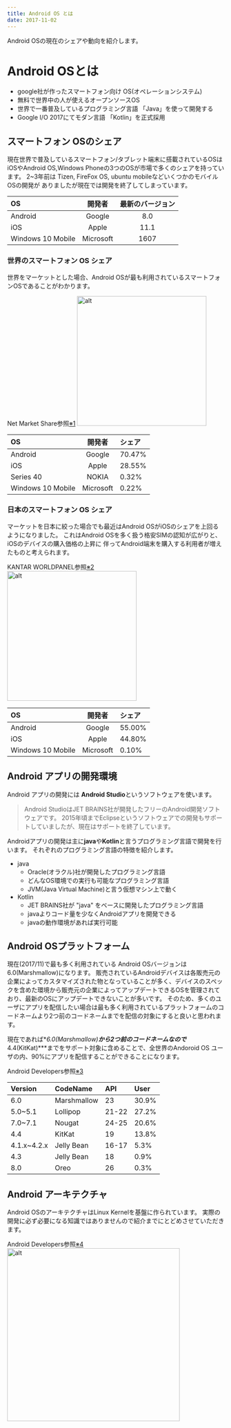 ```yaml
---
title: Android OS とは
date: 2017-11-02
---
```

Android OSの現在のシェアや動向を紹介します。

<!-- toc -->

# Android OSとは

* google社が作ったスマートフォン向け OS(オペレーションシステム)
* 無料で世界中の人が使えるオープンソースOS
* 世界で一番普及しているプログラミング言語 「Java」を使って開発する
* Google I/O 2017にてモダン言語 「Kotlin」を正式採用

## スマートフォン OSのシェア

現在世界で普及しているスマートフォン/タブレット端末に搭載されているOSは
iOSやAndroid OS,Windows Phoneの3つのOSが市場で多くのシェアを持っています。
2~3年前は Tizen, FireFox OS, ubuntu mobileなどいくつかのモバイルOSの開発が
ありましたが現在では開発を終了してしまっています。

|OS               |開発者       |最新のバージョン|
|:----------------|:----------:|:------------:|
|Android          |Google      |8.0           |
|iOS              |Apple       |11.1          |
|Windows 10 Mobile|Microsoft   |1607          |


### 世界のスマートフォン OS シェア
世界をマーケットとした場合、Android OSが最も利用されているスマートフォンOSであることがわかります。

Net Market Share参照[※1]
<img src="WorldShare.png" alt="alt" title="Mobile Share in World" width="300">

|OS               |開発者       |シェア         |
|:----------------|:----------:|:-------------|
|Android          |Google      |70.47%        |
|iOS              |Apple       |28.55%        |
|Series 40        |NOKIA       |0.32%         |
|Windows 10 Mobile|Microsoft   |0.22%         |

### 日本のスマートフォン OS シェア
マーケットを日本に絞った場合でも最近はAndroid OSがiOSのシェアを上回るようになりました。
これはAndroid OSを多く扱う格安SIMの認知が広がりと、iOSのデバイスの購入価格の上昇に
伴ってAndroid端末を購入する利用者が増えたものと考えられます。

KANTAR WORLDPANEL参照[※2]
<img src="JapanShare.png" alt="alt" title="Mobile Share in Japan" width="300">

|OS               |開発者       |シェア         |
|:----------------|:----------:|:-------------|
|Android          |Google      |55.00%        |
|iOS              |Apple       |44.80%        |
|Windows 10 Mobile|Microsoft   |0.10%         |

## Android アプリの開発環境

Android アプリの開発には **Android Studio**というソフトウェアを使います。
> Android StudioはJET BRAINS社が開発したフリーのAndroid開発ソフトウェアです。
> 2015年頃までEclipseというソフトウェアでの開発もサポートしていましたが、現在はサポートを終了しています。

Androidアプリの開発は主に**java**や**Kotlin**と言うプログラミング言語で開発を行います。
それぞれのプログラミング言語の特徴を紹介します。

* java
	* Oracle(オラクル)社が開発したプログラミング言語
	* どんなOS環境での実行も可能なプログラミング言語
	* JVM(Java Virtual Machine)と言う仮想マシン上で動く
* Kotlin
	* JET BRAINS社が "java" をベースに開発したプログラミング言語
	* javaよりコード量を少なくAndroidアプリを開発できる
	* javaの動作環境があれば実行可能

## Android OSプラットフォーム

現在(2017/11)で最も多く利用されている Android OSバージョンは6.0(Marshmallow)になります。
販売されているAndroidデバイスは各販売元の企業によってカスタマイズされた物となっていることが多く、デバイスのスペックを含めた環境から販売元の企業によってアップデートできるOSを管理されており、最新のOSにアップデートできないことが多いです。
そのため、多くのユーザにアプリを配信したい場合は最も多く利用されているプラットフォームのコードネームより2つ前のコードネームまでを配信の対象にすると良いと思われます。

現在であれば**6.0(Marshmallow)**から2つ前のコードネームなので***4.4(KitKat)***までをサポート対象に含めることで、全世界のAndoroid OS ユーザの内、90%にアプリを配信することができることになります。

Android Developers参照[※3]

|Version    |CodeName    |API  |User     |
|:----------|:-----------|:----|:--------|
|6.0        |Marshmallow |23   |30.9%    |
|5.0~5.1    |Lollipop    |21-22|27.2%    |
|7.0~7.1    |Nougat      |24-25|20.6%    |
|4.4        |KitKat      |19   |13.8%    |
|4.1.x~4.2.x|Jelly Bean  |16-17|5.3%     |
|4.3        |Jelly Bean  |18   |0.9%     |
|8.0        |Oreo        |26   |0.3%     |


## Android アーキテクチャ

Android OSのアーキテクチャはLinux Kernelを基盤に作られています。
実際の開発に必ず必要になる知識ではありませんので紹介までにとどめさせていただきます。

Android Developers参照[※4]
<img src="https://developer.android.com/guide/platform/images/android-stack_2x.png?hl=ja" alt="alt" title="Architecture" width="400">

[※1]: https://netmarketshare.com/
[※2]: https://www.kantarworldpanel.com/global/smartphone-os-market-share
[※3]: https://developer.android.com/about/dashboards/index.html#Platform
[※4]: https://developer.android.com/guide/platform/index.html?hl=ja#system-apps

